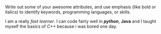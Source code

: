 Write out some of your awesome attributes, and use emphasis (like bold or italics) to identify keywords, programming languages, or skills. 

I am a really *fast learner*. I can code fairly well in *__python__*, **Java** and I taught myself the basics of *C++* because i was bored one day.
